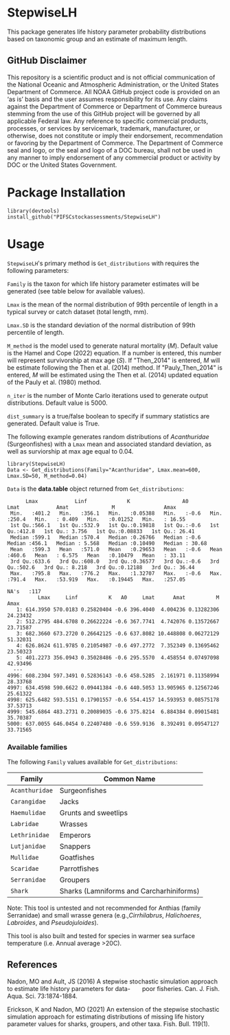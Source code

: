 # StepwiseLH
This package generates life history parameter probability distributions based on taxonomic group and an estimate of maximum length.

## GitHub Disclaimer
This repository is a scientific product and is not official communication of the National Oceanic and Atmospheric Administration, or the United States Department of Commerce. All NOAA GitHub project code is provided on an ‘as is’ basis and the user assumes responsibility for its use. Any claims against the Department of Commerce or Department of Commerce bureaus stemming from the use of this GitHub project will be governed by all applicable Federal law. Any reference to specific commercial products, processes, or services by servicemark, trademark, manufacturer, or otherwise, does not constitute or imply their endorsement, recommendation or favoring by the Department of Commerce. The Department of Commerce seal and logo, or the seal and logo of a DOC bureau, shall not be used in any manner to imply endorsement of any commercial product or activity by DOC or the United States Government.

# Package Installation

```
library(devtools)
install_github("PIFSCstockassessments/StepwiseLH")
```

# Usage

`StepwiseLH`'s primary method is `Get_distributions` with requires the following parameters:

  `Family` is the taxon for which life history parameter estimates will be generated (see table below for available values).

  `Lmax` is the mean of the normal distribution of 99th percentile of length in a typical survey or catch dataset (total length, mm).

  `Lmax.SD` is the standard deviation of the normal distribution of 99th percentile of length.

  `M_method` is the model used to generate natural mortality (*M*). Default value is the Hamel and Cope (2022) equation. If a number is entered, this number will represent survivorship at max age (*S*). If "Then_2014" is entered, *M* will be estimate following
   the Then et al. (2014) method. If "Pauly_Then_2014" is entered, *M* will be estimated using the Then et al. (2014) updated equation of the Pauly et al. (1980) method.

  `n_iter` is the number of Monte Carlo iterations used to generate output distributions. Default value is 5000.

  `dist_summary` is a true/false boolean to specify if summary statistics are generated. Default value is True.

The following example generates random distributions of _Acanthuridae_ (Surgeonfishes) with a `Lmax` mean and associated standard deviation, as well as surviorship at max age equal to 0.04.
```
library(StepwiseLH)
Data <- Get_distributions(Family="Acanthuridae", Lmax.mean=600, Lmax.SD=50, M_method=0.04)
```
`Data` is the **data.table** object returned from `Get_distributions`:
```
      Lmax            Linf             K                 A0            Lmat            Amat              M                Amax       
 Min.   :401.2   Min.   :356.1   Min.   :0.05388   Min.   :-0.6   Min.   :250.4   Min.   : 0.409   Min.   :0.01252   Min.   : 16.55  
 1st Qu.:566.1   1st Qu.:532.9   1st Qu.:0.19818   1st Qu.:-0.6   1st Qu.:412.8   1st Qu.: 3.756   1st Qu.:0.08833   1st Qu.: 26.41  
 Median :599.1   Median :570.4   Median :0.26766   Median :-0.6   Median :456.1   Median : 5.568   Median :0.10490   Median : 30.68  
 Mean   :599.3   Mean   :571.0   Mean   :0.29653   Mean   :-0.6   Mean   :460.6   Mean   : 6.575   Mean   :0.10479   Mean   : 33.11  
 3rd Qu.:633.6   3rd Qu.:608.0   3rd Qu.:0.36577   3rd Qu.:-0.6   3rd Qu.:502.6   3rd Qu.: 8.218   3rd Qu.:0.12188   3rd Qu.: 36.44  
 Max.   :795.8   Max.   :776.2   Max.   :1.32707   Max.   :-0.6   Max.   :791.4   Max.   :53.919   Max.   :0.19445   Max.   :257.05  
                                                                                  NA's   :117                                        
          Lmax     Linf          K   A0     Lmat      Amat          M     Amax
   1: 614.3950 570.0183 0.25820404 -0.6 396.4040  4.004236 0.13282306 24.23432
   2: 512.2795 484.6708 0.26622224 -0.6 367.7741  4.742076 0.13572667 23.71587
   3: 682.3660 673.2720 0.26642125 -0.6 637.8082 10.448808 0.06272129 51.32031
   4: 626.8624 611.9785 0.21054987 -0.6 497.2772  7.352349 0.13695462 23.50323
   5: 401.2273 356.0943 0.35028486 -0.6 295.5570  4.458554 0.07497098 42.93496
  ---                                                                         
4996: 608.2304 597.3491 0.52836143 -0.6 458.5285  2.161971 0.11358994 28.33768
4997: 634.4598 590.6622 0.09441384 -0.6 440.5053 13.905965 0.12567246 25.61322
4998: 625.6482 593.5151 0.17901557 -0.6 554.4157 14.593953 0.08575178 37.53713
4999: 545.6864 483.2731 0.20089035 -0.6 375.8214  6.884384 0.09015481 35.70387
5000: 637.0055 646.0454 0.22407480 -0.6 559.9136  8.392491 0.09547127 33.71565
```

### Available families

The following `Family` values available for `Get_distributions`:


| Family             | Common Name                             |
| ------------------ | ----------------------------------------|
| `Acanthuridae`     | Surgeonfishes                           |
| `Carangidae`       | Jacks                                   |
| `Haemulidae`       | Grunts and sweetlips                    |
| `Labridae`         | Wrasses                                 |
| `Lethrinidae`      | Emperors                                |
| `Lutjanidae`       | Snappers                                |
| `Mullidae`         | Goatfishes                              |
| `Scaridae`         | Parrotfishes                            |
| `Serranidae`       | Groupers                                |
| `Shark`            | Sharks (Lamniforms and Carcharhiniforms)|

Note: This tool is untested and not recommended for Anthias (family Serranidae) and small wrasse genera (e.g.,*Cirrhilabrus*, *Halichoeres*, *Labroides*, and *Pseudojuloides*).

This tool is also built and tested for species in warmer sea surface temperature (i.e. Annual average >20C).


## References 
Nadon, MO and Ault, JS (2016) A stepwise stochastic simulation approach to estimate life history parameters for data- &nbsp;&nbsp;&nbsp;&nbsp;&nbsp;&nbsp;poor fisheries. Can. J. Fish. Aqua. Sci. 73:1874-1884.

Erickson, K and Nadon, MO (2021) An extension of the stepwise stochastic simulation approach for estimating distributions of missing life history parameter values for sharks, groupers, and other taxa. Fish. Bull. 119(1).


